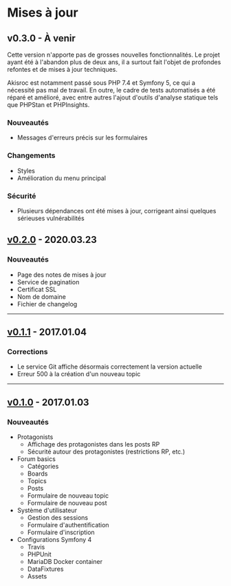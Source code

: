 # Mises à jour

## v0.3.0 - À venir

Cette version n'apporte pas de grosses nouvelles fonctionnalités.
Le projet ayant été à l'abandon plus de deux ans, il a surtout fait l'objet
de profondes refontes et de mises à jour techniques.

Akisroc est notamment passé sous PHP 7.4 et Symfony 5, ce qui a nécessité
pas mal de travail. En outre, le cadre de tests automatisés a été réparé
et amélioré, avec entre autres l'ajout d'outils d'analyse statique tels
que PHPStan et PHPInsights.

### Nouveautés
- Messages d'erreurs précis sur les formulaires

### Changements
- Styles
- Amélioration du menu principal

### Sécurité
- Plusieurs dépendances ont été mises à jour, corrigeant ainsi
quelques sérieuses vulnérabilités

## [v0.2.0](https://github.com/Adrien-H/Akisroc/releases/tag/v0.2.0) - 2020.03.23

### Nouveautés
- Page des notes de mises à jour
- Service de pagination
- Certificat SSL
- Nom de domaine
- Fichier de changelog

---

## [v0.1.1](https://github.com/Adrien-H/Akisroc/releases/tag/v0.1.1) - 2017.01.04

### Corrections
- Le service Git affiche désormais correctement la version actuelle
- Erreur 500 à la création d'un nouveau topic

----

## [v0.1.0](https://github.com/Adrien-H/Akisroc/releases/tag/v0.1.0) - 2017.01.03

### Nouveautés
- Protagonists
    - Affichage des protagonistes dans les posts RP
    - Sécurité autour des protagonistes (restrictions RP, etc.)
- Forum basics
    - Catégories
    - Boards
    - Topics
    - Posts
    - Formulaire de nouveau topic
    - Formulaire de nouveau post
- Système d'utilisateur
    - Gestion des sessions
    - Formulaire d'authentification
    - Formulaire d'inscription
- Configurations Symfony 4
    - Travis
    - PHPUnit
    - MariaDB Docker container
    - DataFixtures
    - Assets
